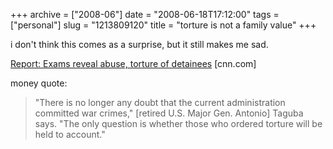 +++
archive = ["2008-06"]
date = "2008-06-18T17:12:00"
tags = ["personal"]
slug = "1213809120"
title = "torture is not a family value"
+++

i don't think this comes as a surprise, but it still makes me sad.

[Report: Exams reveal abuse, torture of detainees][1] [cnn.com]

money quote:

> "There is no longer any doubt that the current administration committed
> war crimes," [retired U.S. Major Gen. Antonio] Taguba says. "The only
> question is whether those who ordered torture will be held to account."

[1]: http://www.cnn.com/2008/US/06/18/gitmo.detainees/index.html

